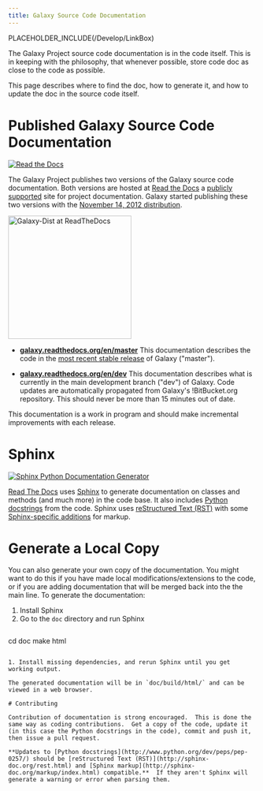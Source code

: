 ```yaml
---
title: Galaxy Source Code Documentation
---
```



PLACEHOLDER_INCLUDE(/Develop/LinkBox)

The Galaxy Project source code documentation is in the code itself.  This is in keeping with the philosophy, that whenever possible, store code doc as close to the code as possible.

This page describes where to find the doc, how to generate it, and how to update the doc in the source code itself.

# Published Galaxy Source Code Documentation

<div class='right'><a href='http://readthedocs.org'><img src='/Images/Logos/ReadTheDocsLogo.png' alt='Read the Docs'  /></a></div>

The Galaxy Project publishes two versions of the Galaxy source code documentation.  Both versions are hosted at [Read the Docs](http://readthedocs.org) a [publicly supported](https://docs.readthedocs.org/en/latest/sponsors.html) site for project documentation.  Galaxy started publishing these two versions with the [November 14, 2012 distribution](/src/DevNewsBriefs/2012_11_14/index.md).

<div class='right'><a href='http://galaxy-dist.readthedocs.org'><img src='/Images/NewsGraphics/2012_11_14_dist-readthedocs.png' alt='Galaxy-Dist at ReadTheDocs' width="250" /></a></div>

* **[galaxy.readthedocs.org/en/master](https://galaxy.readthedocs.org/en/master/)**
    This documentation describes the code in the [most recent stable release](/src/DevNewsBriefs/index.md) of Galaxy ("master").

* **[galaxy.readthedocs.org/en/dev](https://galaxy.readthedocs.org/en/dev/)**
    This documentation describes what is currently in the main development branch ("dev") of Galaxy.  Code updates are automatically propagated from Galaxy's !BitBucket.org repository.  This should never be more than 15 minutes out of date.

This documentation is a work in program and should make incremental improvements with each release.

# Sphinx

<div class='right'><a href='http://sphinx-doc.org/'><img src='/Images/Logos/SphinxLogo333.png' alt='Sphinx Python Documentation Generator'  /></a></div>

[Read The Docs](http://readthedocs.org) uses [Sphinx](http://sphinx-doc.org/) to generate documentation on classes and methods (and much more) in the code base.  It also includes [Python docstrings](http://www.python.org/dev/peps/pep-0257/) from the code.  Sphinx uses [reStructured Text (RST)](http://sphinx-doc.org/rest.html) with some [Sphinx-specific additions](http://sphinx-doc.org/markup/index.html) for markup.

# Generate a Local Copy

You can also generate your own copy of the documentation.  You might want to do this if you have made local modifications/extensions to the code, or if you are adding documentation that will be merged back into the the main line.  To generate the documentation:

1. Install Sphinx
1. Go to the `doc` directory and run Sphinx
    ```
cd doc
make html
```

1. Install missing dependencies, and rerun Sphinx until you get working output.

The generated documentation will be in `doc/build/html/` and can be viewed in a web browser.

# Contributing

Contribution of documentation is strong encouraged.  This is done the same way as coding contributions.  Get a copy of the code, update it (in this case the Python docstrings in the code), commit and push it, then issue a pull request.

**Updates to [Python docstrings](http://www.python.org/dev/peps/pep-0257/) should be [reStructured Text (RST)](http://sphinx-doc.org/rest.html) and [Sphinx markup](http://sphinx-doc.org/markup/index.html) compatible.**  If they aren't Sphinx will generate a warning or error when parsing them.
